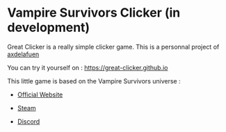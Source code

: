 # Vampire Survivors Clicker (in development)

Great Clicker is a really simple clicker game. This is a personnal project of [axdelafuen](https://github.com/axdelafuen)

You can try it yourself on : https://great-clicker.github.io

This little game is based on the Vampire Survivors universe :

- [Official Website](https://poncle.itch.io/vampire-survivors)

- [Steam](https://store.steampowered.com/app/1794680/Vampire_Survivors/)

- [Discord](https://discord.com/invite/vampire-survivors)
